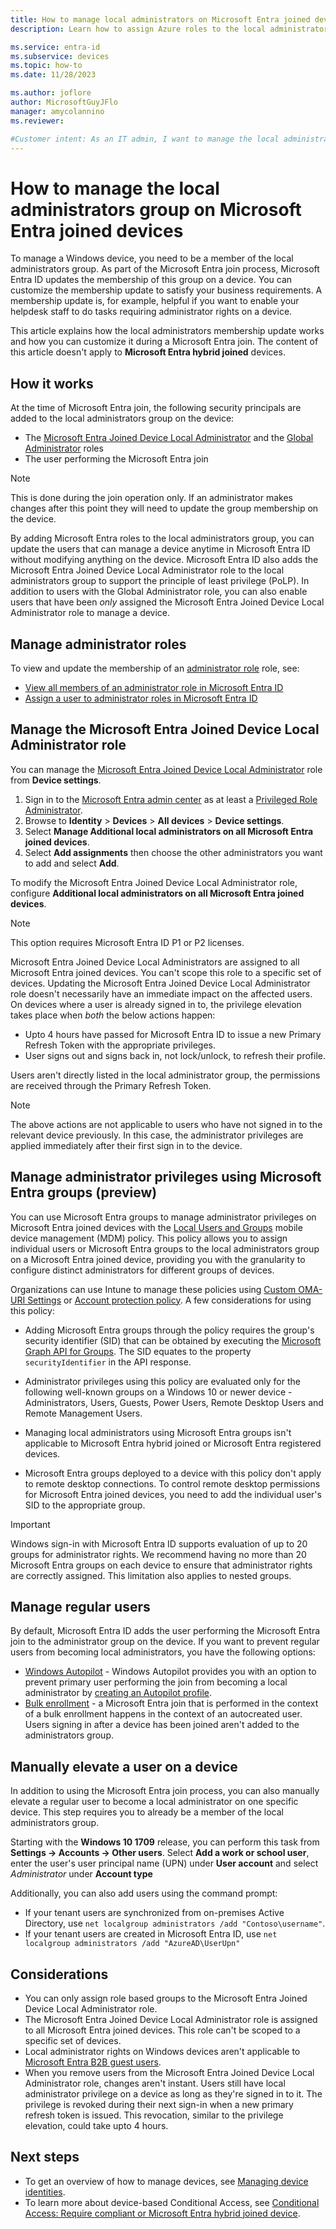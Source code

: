 ```yaml
---
title: How to manage local administrators on Microsoft Entra joined devices
description: Learn how to assign Azure roles to the local administrators group of a Windows device.

ms.service: entra-id
ms.subservice: devices
ms.topic: how-to
ms.date: 11/28/2023

ms.author: joflore
author: MicrosoftGuyJFlo
manager: amycolannino
ms.reviewer:

#Customer intent: As an IT admin, I want to manage the local administrators group assignment during a Microsoft Entra join, so that I can control who can manage Microsoft Entra joined devices
---
```

# How to manage the local administrators group on Microsoft Entra joined devices

To manage a Windows device, you need to be a member of the local administrators group. As part of the Microsoft Entra join process, Microsoft Entra ID updates the membership of this group on a device. You can customize the membership update to satisfy your business requirements. A membership update is, for example, helpful if you want to enable your helpdesk staff to do tasks requiring administrator rights on a device.

This article explains how the local administrators membership update works and how you can customize it during a Microsoft Entra join. The content of this article doesn't apply to **Microsoft Entra hybrid joined** devices.

## How it works

At the time of Microsoft Entra join, the following security principals are added to the local administrators group on the device:

- The [Microsoft Entra Joined Device Local Administrator](../role-based-access-control/permissions-reference.md#microsoft-entra-joined-device-local-administrator) and the [Global Administrator](../role-based-access-control/permissions-reference.md#global-administrator) roles
- The user performing the Microsoft Entra join

> [!NOTE]
> This is done during the join operation only. If an administrator makes changes after this point they will need to update the group membership on the device.

By adding Microsoft Entra roles to the local administrators group, you can update the users that can manage a device anytime in Microsoft Entra ID without modifying anything on the device. Microsoft Entra ID also adds the Microsoft Entra Joined Device Local Administrator role to the local administrators group to support the principle of least privilege (PoLP). In addition to users with the Global Administrator role, you can also enable users that have been *only* assigned the Microsoft Entra Joined Device Local Administrator role to manage a device.

## Manage administrator roles

To view and update the membership of an [administrator role](~/identity/role-based-access-control/permissions-reference.md) role, see:

- [View all members of an administrator role in Microsoft Entra ID](~/identity/role-based-access-control/manage-roles-portal.yml)
- [Assign a user to administrator roles in Microsoft Entra ID](~/fundamentals/how-subscriptions-associated-directory.yml)

## Manage the Microsoft Entra Joined Device Local Administrator role

You can manage the [Microsoft Entra Joined Device Local Administrator](~/identity/role-based-access-control/permissions-reference.md#microsoft-entra-joined-device-local-administrator) role from **Device settings**.

1. Sign in to the [Microsoft Entra admin center](https://entra.microsoft.com) as at least a [Privileged Role Administrator](~/identity/role-based-access-control/permissions-reference.md#privileged-role-administrator).
1. Browse to **Identity** > **Devices** > **All devices** > **Device settings**.
1. Select **Manage Additional local administrators on all Microsoft Entra joined devices**.
1. Select **Add assignments** then choose the other administrators you want to add and select **Add**.

To modify the Microsoft Entra Joined Device Local Administrator role, configure **Additional local administrators on all Microsoft Entra joined devices**.

> [!NOTE]
> This option requires Microsoft Entra ID P1 or P2 licenses.

Microsoft Entra Joined Device Local Administrators are assigned to all Microsoft Entra joined devices. You can't scope this role to a specific set of devices. Updating the Microsoft Entra Joined Device Local Administrator role doesn't necessarily have an immediate impact on the affected users. On devices where a user is already signed in to, the privilege elevation takes place when *both* the below actions happen:

- Upto 4 hours have passed for Microsoft Entra ID to issue a new Primary Refresh Token with the appropriate privileges.
- User signs out and signs back in, not lock/unlock, to refresh their profile.

Users aren't directly listed in the local administrator group, the permissions are received through the Primary Refresh Token.

> [!NOTE]
> The above actions are not applicable to users who have not signed in to the relevant device previously. In this case, the administrator privileges are applied immediately after their first sign in to the device.

<a name='manage-administrator-privileges-using-azure-ad-groups-preview'></a>

## Manage administrator privileges using Microsoft Entra groups (preview)

You can use Microsoft Entra groups to manage administrator privileges on Microsoft Entra joined devices with the [Local Users and Groups](/windows/client-management/mdm/policy-csp-localusersandgroups) mobile device management (MDM) policy. This policy allows you to assign individual users or Microsoft Entra groups to the local administrators group on a Microsoft Entra joined device, providing you with the granularity to configure distinct administrators for different groups of devices.

Organizations can use Intune to manage these policies using [Custom OMA-URI Settings](/mem/intune/configuration/custom-settings-windows-10) or [Account protection policy](/mem/intune/protect/endpoint-security-account-protection-policy). A few considerations for using this policy:

- Adding Microsoft Entra groups through the policy requires the group's security identifier (SID) that can be obtained by executing the [Microsoft Graph API for Groups](/graph/api/resources/group). The SID equates to the property `securityIdentifier` in the API response.

- Administrator privileges using this policy are evaluated only for the following well-known groups on a Windows 10 or newer device - Administrators, Users, Guests, Power Users, Remote Desktop Users and Remote Management Users.

- Managing local administrators using Microsoft Entra groups isn't applicable to Microsoft Entra hybrid joined or Microsoft Entra registered devices.

- Microsoft Entra groups deployed to a device with this policy don't apply to remote desktop connections. To control remote desktop permissions for Microsoft Entra joined devices, you need to add the individual user's SID to the appropriate group.

> [!IMPORTANT]
> Windows sign-in with Microsoft Entra ID supports evaluation of up to 20 groups for administrator rights. We recommend having no more than 20 Microsoft Entra groups on each device to ensure that administrator rights are correctly assigned. This limitation also applies to nested groups.

## Manage regular users

By default, Microsoft Entra ID adds the user performing the Microsoft Entra join to the administrator group on the device. If you want to prevent regular users from becoming local administrators, you have the following options:

- [Windows Autopilot](/autopilot/windows-autopilot) - Windows Autopilot provides you with an option to prevent primary user performing the join from becoming a local administrator by [creating an Autopilot profile](/autopilot/enrollment-autopilot#create-an-autopilot-deployment-profile).
- [Bulk enrollment](/mem/intune/enrollment/windows-bulk-enroll) - a Microsoft Entra join that is performed in the context of a bulk enrollment happens in the context of an autocreated user. Users signing in after a device has been joined aren't added to the administrators group.

## Manually elevate a user on a device

In addition to using the Microsoft Entra join process, you can also manually elevate a regular user to become a local administrator on one specific device. This step requires you to already be a member of the local administrators group.

Starting with the **Windows 10 1709** release, you can perform this task from **Settings -> Accounts -> Other users**. Select **Add a work or school user**, enter the user's user principal name (UPN) under **User account** and select *Administrator* under **Account type**

Additionally, you can also add users using the command prompt:

- If your tenant users are synchronized from on-premises Active Directory, use `net localgroup administrators /add "Contoso\username"`.
- If your tenant users are created in Microsoft Entra ID, use `net localgroup administrators /add "AzureAD\UserUpn"`

## Considerations

- You can only assign role based groups to the Microsoft Entra Joined Device Local Administrator role.
- The Microsoft Entra Joined Device Local Administrator role is assigned to all Microsoft Entra joined devices. This role can't be scoped to a specific set of devices.
- Local administrator rights on Windows devices aren't applicable to [Microsoft Entra B2B guest users](~/external-id/what-is-b2b.md).
- When you remove users from the Microsoft Entra Joined Device Local Administrator role, changes aren't instant. Users still have local administrator privilege on a device as long as they're signed in to it. The privilege is revoked during their next sign-in when a new primary refresh token is issued. This revocation, similar to the privilege elevation, could take upto 4 hours.

## Next steps

- To get an overview of how to manage devices, see [Managing device identities](manage-device-identities.md).
- To learn more about device-based Conditional Access, see [Conditional Access: Require compliant or Microsoft Entra hybrid joined device](~/identity/conditional-access/howto-conditional-access-policy-compliant-device.md).
